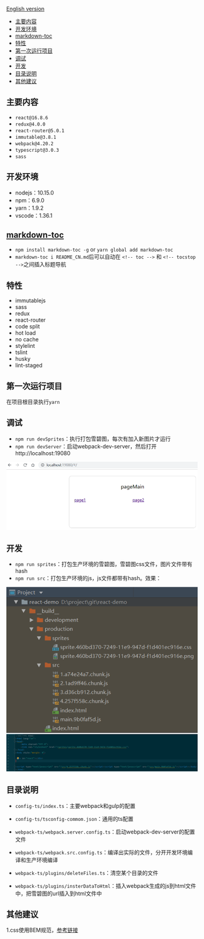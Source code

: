 
[English version](./README.md)

<!-- toc -->
- [主要内容](#%e4%b8%bb%e8%a6%81%e5%86%85%e5%ae%b9)
- [开发环境](#%e5%bc%80%e5%8f%91%e7%8e%af%e5%a2%83)
- [markdown-toc](#markdown-toc)
- [特性](#%e7%89%b9%e6%80%a7)
- [第一次运行项目](#%e7%ac%ac%e4%b8%80%e6%ac%a1%e8%bf%90%e8%a1%8c%e9%a1%b9%e7%9b%ae)
- [调试](#%e8%b0%83%e8%af%95)
- [开发](#%e5%bc%80%e5%8f%91)
- [目录说明](#%e7%9b%ae%e5%bd%95%e8%af%b4%e6%98%8e)
- [其他建议](#%e5%85%b6%e4%bb%96%e5%bb%ba%e8%ae%ae)
<!-- tocstop -->

## 主要内容

- `react@16.8.6`
- `redux@4.0.0`
- `react-router@5.0.1`
- `immutable@3.8.1`
- `webpack@4.20.2`
- `typescript@3.0.3`
- `sass`

## 开发环境

- nodejs：10.15.0
- npm：6.9.0
- yarn：1.9.2
- vscode：1.36.1

## [markdown-toc](https://github.com/jonschlinkert/markdown-toc)

- `npm install markdown-toc -g` or `yarn global add markdown-toc`
- `markdown-toc i README_CN.md`后可以自动在 `<!-- toc -->` 和 `<!-- tocstop -->`之间插入标题导航

## 特性

- immutablejs
- sass
- redux
- react-router
- code split
- hot load
- no cache
- stylelint
- tslint
- husky
- lint-staged

## 第一次运行项目

在项目根目录执行`yarn`

## 调试

- `npm run devSprites`：执行打包雪碧图，每次有加入新图片才运行
- `npm run devServer`：启动webpack-dev-server，然后打开 http://localhost:19080  

![](__resource__/3.png)

## 开发

- `npm run sprites`：打包生产环境的雪碧图，雪碧图css文件，图片文件带有hash
- `npm run src`：打包生产环境的js，js文件都带有hash。效果：  

![](__resource__/1.png)  
![](__resource__/2.png)

## 目录说明

- `config-ts/index.ts`：主要webpack和gulp的配置
- `config-ts/tsconfig-commom.json`：通用的ts配置

- `webpack-ts/webpack.server.config.ts`：启动webpack-dev-server的配置文件
- `webpack-ts/webpack.src.config.ts`：编译出实际的文件，分开开发环境编译和生产环境编译

- `webpack-ts/plugins/deleteFiles.ts`：清空某个目录的文件
- `webpack-ts/plugins/insterDataToHtml`：插入webpack生成的js到html文件中，把雪碧图的url插入到html文件中

## 其他建议

1.css使用BEM规范，[参考链接](https://seesparkbox.com/foundry/bem_by_example)